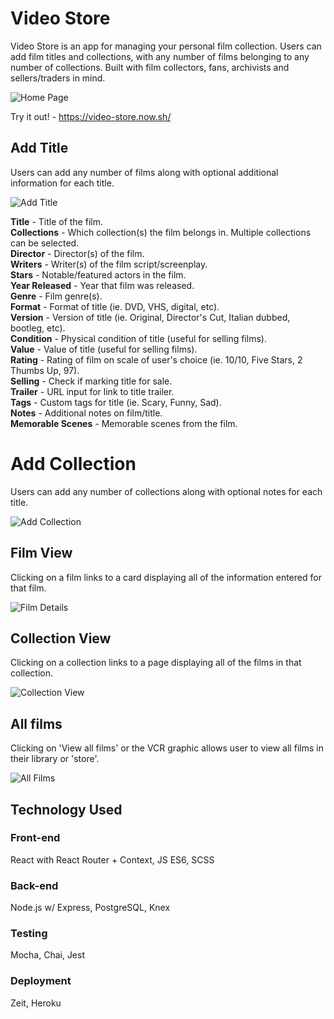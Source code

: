# Video Store

Video Store is an app for managing your personal film collection. Users can add film titles and collections, with any number of films belonging to any number of collections. Built with film collectors, fans, archivists and sellers/traders in mind.

![Home Page](./src/images/screenshots/home.png)

Try it out! - https://video-store.now.sh/

## Add Title

Users can add any number of films along with optional additional information for each title.

![Add Title](./src/images/screenshots/addtitle.png)  

  

**Title** - Title of the film.   
**Collections** - Which collection(s) the film belongs in. Multiple collections can be selected.    
**Director** - Director(s) of the film.  
**Writers** - Writer(s) of the film script/screenplay.  
**Stars** - Notable/featured actors in the film.  
**Year Released** - Year that film was released.  
**Genre** - Film genre(s).  
**Format** - Format of title (ie. DVD, VHS, digital, etc).      
**Version** - Version of title (ie. Original, Director's Cut, Italian dubbed, bootleg, etc).      
**Condition** - Physical condition of title (useful for selling films).  
**Value** - Value of title (useful for selling films).  
**Rating** - Rating of film on scale of user's choice (ie. 10/10, Five Stars, 2 Thumbs Up, 97).  
**Selling** - Check if marking title for sale.  
**Trailer** - URL input for link to title trailer.  
**Tags** - Custom tags for title (ie. Scary, Funny, Sad).  
**Notes** - Additional notes on film/title.  
**Memorable Scenes** - Memorable scenes from the film.  

# Add Collection

Users can add any number of collections along with optional notes for each title.

![Add Collection](./src/images/screenshots/addcollection.png)

## Film View

Clicking on a film links to a card displaying all of the information entered for that film.

![Film Details](./src/images/screenshots/filmdetail.png)

## Collection View

Clicking on a collection links to a page displaying all of the films in that collection.

![Collection View](./src/images/screenshots/addcollection.png)

## All films

Clicking on 'View all films' or the VCR graphic allows user to view all films in their library or 'store'.

![All Films](./src/images/screenshots/allfilms.png)

## Technology Used

### Front-end
React with React Router + Context, JS ES6, SCSS

### Back-end
Node.js w/ Express, PostgreSQL, Knex

### Testing
Mocha, Chai, Jest

### Deployment
Zeit, Heroku




